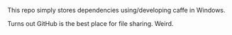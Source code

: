 This repo simply stores dependencies using/developing caffe in Windows.

Turns out GitHub is the best place for file sharing. Weird.
